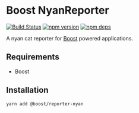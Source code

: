 # Boost NyanReporter

[![Build Status](https://github.com/milesj/boost/workflows/build/badge.svg)](https://github.com/milesj/boost/actions?query=branch%3Amaster)
[![npm version](https://badge.fury.io/js/%40boost%2Freporter-nyan.svg)](https://www.npmjs.com/package/@boost/reporter-nyan)
[![npm deps](https://david-dm.org/milesj/boost.svg?path=packages/reporter-nyan)](https://www.npmjs.com/package/@boost/reporter-nyan)

A nyan cat reporter for [Boost](https://github.com/milesj/boost/) powered applications.

## Requirements

- Boost

## Installation

```
yarn add @boost/reporter-nyan
```
